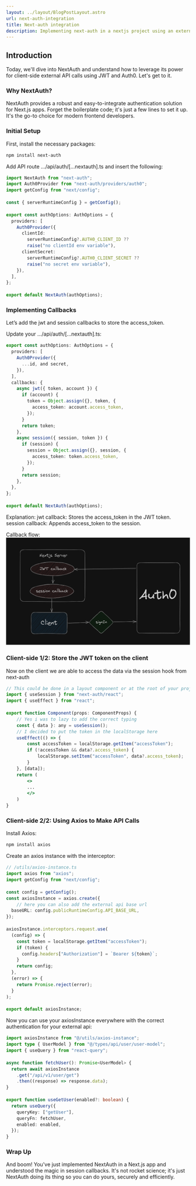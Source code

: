 ```yaml
---
layout: ../layout/BlogPostLayout.astro
url: next-auth-integration
title: Next-auth integration
description: Implementing next-auth in a nextjs project using an external api with jwt token authentication
---
```


## Introduction

Today, we'll dive into NextAuth and understand how to leverage its power for client-side external API calls using JWT and Auth0. Let's get to it.

### Why NextAuth?

NextAuth provides a robust and easy-to-integrate authentication solution for Next.js apps. Forget the boilerplate code; it's just a few lines to set it up. It's the go-to choice for modern frontend developers.

### Initial Setup

First, install the necessary packages:

```bash
npm install next-auth
```
Add API route .../api/auth/[...nextauth].ts and insert the following:
```typescript
import NextAuth from "next-auth";
import Auth0Provider from "next-auth/providers/auth0";
import getConfig from "next/config";

const { serverRuntimeConfig } = getConfig();

export const authOptions: AuthOptions = {
  providers: [
    Auth0Provider({
      clientId:
        serverRuntimeConfig?.AUTH0_CLIENT_ID ??
        raise("no clientId env variable"),
      clientSecret:
        serverRuntimeConfig?.AUTH0_CLIENT_SECRET ??
        raise("no secret env variable"),
    }),
  ],
};

export default NextAuth(authOptions);
```
### Implementing Callbacks

Let’s add the jwt and session callbacks to store the access_token.

Update your .../api/auth/[...nextauth].ts:
```typescript
export const authOptions: AuthOptions = {
  providers: [
    Auth0Provider({
      ...id, and secret,
    }),
  ],
  callbacks: {
    async jwt({ token, account }) {
      if (account) {
        token = Object.assign({}, token, {
          access_token: account.access_token,
        });
      }
      return token;
    },
    async session({ session, token }) {
      if (session) {
        session = Object.assign({}, session, {
          access_token: token.access_token,
        });
      }
      return session;
    },
  },
};

export default NextAuth(authOptions);
```
Explanation:
jwt callback: Stores the access_token in the JWT token.
session callback: Appends access_token to the session.

Callback flow:
![next-auth-callback-flow](./images/nextauth-callback.png)

### Client-side 1/2: Store the JWT token on the client

Now on the client we are able to access the data via the session hook from next-auth

```jsx
// This could be done in a layout component or at the root of your project
import { useSession } from "next-auth/react";
import { useEffect } from "react";

export function Component(props: ComponentProps) {
    // Yes i was to lazy to add the correct typing
    const { data }: any = useSession();
    // I decided to put the token in the localStorage here
    useEffect(() => {
        const accessToken = localStorage.getItem("accessToken");
        if (!accessToken && data?.access_token) {
            localStorage.setItem("accessToken", data?.access_token);
        }
    }, [data]);
    return (
        <>
        ...
        </>
    )
}
```

### Client-side 2/2: Using Axios to Make API Calls

Install Axios:

```bash
npm install axios
```

Create an axios instance with the interceptor: 

```typescript
// /utils/axios-instance.ts
import axios from "axios";
import getConfig from "next/config";

const config = getConfig();
const axiosInstance = axios.create({
    // here you can also add the external api base url
  baseURL: config.publicRuntimeConfig.API_BASE_URL,
});

axiosInstance.interceptors.request.use(
  (config) => {
    const token = localStorage.getItem("accessToken");
    if (token) {
      config.headers["Authorization"] = `Bearer ${token}`;
    }
    return config;
  },
  (error) => {
    return Promise.reject(error);
  }
);

export default axiosInstance;
```

Now you can use your axiosInstance everywhere with the correct authentication for your external api:
```typescript
import axiosInstance from "@/utils/axios-instance";
import type { UserModel } from "@/types/api/user/user-model";
import { useQuery } from "react-query";

async function fetchUser(): Promise<UserModel> {
  return await axiosInstance
    .get("/api/v1/user/get")
    .then((response) => response.data);
}

export function useGetUser(enabled?: boolean) {
  return useQuery({
    queryKey: ["getUser"],
    queryFn: fetchUser,
    enabled: enabled,
  });
}
```

### Wrap Up

And boom! You've just implemented NextAuth in a Next.js app and understood the magic in session callbacks. It's not rocket science; it's just NextAuth doing its thing so you can do yours, securely and efficiently.